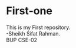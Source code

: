 # First-one
This is my First repository. <br>
        -Sheikh Sifat Rahman.<br>
        BUP CSE-02
        

